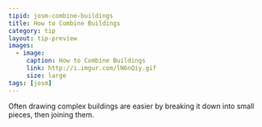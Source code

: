 ```yaml
---
tipid: josm-combine-buildings
title: How to Combine Buildings
category: tip
layout: tip-preview
images:
  - image:
     caption: How to Combine Buildings
     link: http://i.imgur.com/lN6nQiy.gif
     size: large
tags: [josm]
---
```


Often drawing complex buildings are easier by breaking it down into small pieces, then joining them. 
